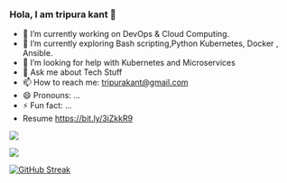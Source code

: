 ### Hola, I am tripura kant 👋

- 🔭 I’m currently working on DevOps & Cloud Computing.
- 🌱 I’m currently exploring Bash scripting,Python Kubernetes, Docker , Ansible.
- 🤔 I’m looking for help with Kubernetes and Microservices
- 💬 Ask me about Tech Stuff
- 📫 How to reach me: tripurakant@gmail.com
- 😄 Pronouns: ...
- ⚡ Fun fact: ...
- Resume https://bit.ly/3iZkkR9








<img src="https://github-readme-stats.vercel.app/api?username=tripura-kant&count_private=true&&show_icons=true&title_color=ffffff&icon_color=bb2acf&text_color=daf7dc&bg_color=151515">





<a href="https://github.com/tripura-kant/github-readme-stats"><img align="center" src="https://github-readme-stats.vercel.app/api/top-langs/?username=tripura-kant&count_private=true&&show_icons=true&title_color=ffffff&icon_color=bb2acf&text_color=daf7dc&bg_color=151515" /></a>


[![GitHub Streak](https://github-readme-streak-stats.herokuapp.com/?user=tripura-kant)](https://git.io/streak-stats)

